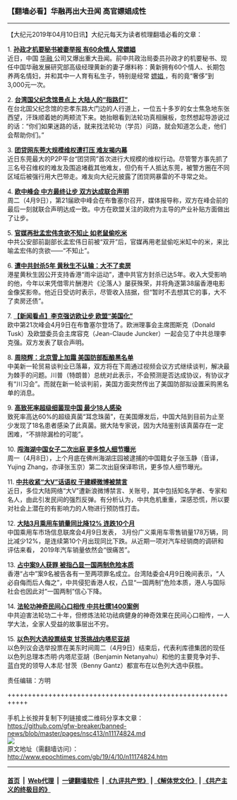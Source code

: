 ### 【翻墙必看】华融再出大丑闻 高官嫖娼成性
------------------------

<p>
 【大纪元2019年04月10日讯】大纪元每天为读者梳理翻墙必看的文章：
</p>
<p>
 1.
 <b>
  <a href="http://www.epochtimes.com/gb/19/4/9/n11173784.htm" rel="noopener noreferrer" target="_blank">
   孙政才机要秘书被妻举报 有60余情人 常嫖娼
  </a>
 </b>
 <br/>
 近日，中国
 <a href="http://www.epochtimes.com/gb/tag/%E5%8D%8E%E8%9E%8D.html">
  华融
 </a>
 公司又爆出重大丑闻。前中共政治局委员孙政才的机要秘书、现任中国华融发展研究部高级经理黄新的妻子爆料称：黄新拥有60个情人、长期包养两名情妇，并和其中一人育有私生子，特别是经常
 <a href="http://www.epochtimes.com/gb/tag/%E5%AB%96%E5%A8%BC.html">
  嫖娼
 </a>
 ，有的竟“奢侈”到3,000元一次。
</p>
<p>
 2.
 <b>
  <a href="http://www.epochtimes.com/gb/19/4/8/n11171176.htm" rel="noopener noreferrer" target="_blank">
   台湾国父纪念馆景点上 大陆人的“指路灯”
  </a>
 </b>
 <br/>
 在台北国父纪念馆的忠孝东路大门边的人行道上，一位五十多岁的女士焦急地东张西望，汗珠顺着她的两颊流下来。她抬眼看到法轮功真相展板，忽然想起导游说过的话：“你们如果迷路的话，就来找法轮功（学员）问路，就会知道怎么走，他们会帮助你们。”
</p>
<p>
 3.
 <b>
  <a href="http://www.epochtimes.com/gb/19/4/8/n11171874.htm" rel="noopener noreferrer" target="_blank">
   团贷网东莞大规模维权遭打压 难友揭内幕
  </a>
 </b>
 <br/>
 近日东莞最大的P2P平台“团贷网”首次进行大规模的维权行动。尽管警方事先抓了三名号召维权的难友及围追堵截其他难友，但仍有千人抵达东莞，被警方圈在不同区域后被强行用大巴带走。难友向大纪元披露了团贷网暴雷的不寻常之处。
</p>
<p>
 4.
 <b>
  <a href="http://www.epochtimes.com/gb/19/4/9/n11174052.htm" rel="noopener noreferrer" target="_blank">
   欧中峰会 中方最终让步 双方达成联合声明
  </a>
 </b>
 <br/>
 周二（4月9日），第21届欧中峰会在布鲁塞尔召开，媒体报导称，双方在峰会前的最后一刻就联合声明达成一致。中方在欧盟关注的政府为主导的产业补贴方面做出了让步。
</p>
<p>
 5.
 <b>
  <a href="http://www.epochtimes.com/gb/19/4/9/n11174039.htm" rel="noopener noreferrer" target="_blank">
   官媒再批孟宏伟贪欲不知止 如老鼠偷吃米
  </a>
 </b>
 <br/>
 中共公安部前副部长孟宏伟日前被“双开”后，官媒再用老鼠偷吃米缸中的米，来比喻孟宏伟的贪欲——“不知止”。
</p>
<p>
 6.
 <b>
  <a href="http://www.epochtimes.com/gb/19/4/9/n11174017.htm" rel="noopener noreferrer" target="_blank">
   遭中共封杀5年 黄秋生不认输：大不了卖房
  </a>
 </b>
 <br/>
 港星黄秋生因公开支持香港“雨伞运动”，遭中共官方封杀已达5年。收入大受影响的他，今年以来凭借零片酬港片《沦落人》屡获殊荣，并将角逐第38届香港电影金像奖影帝。他近日受访时表示，尽管收入拮据，但“暂时不去想其它的事，大不了卖房还债”。
</p>
<p>
 7.
 <b>
  <a href="http://www.epochtimes.com/gb/19/4/9/n11174126.htm" rel="noopener noreferrer" target="_blank">
   【新闻看点】李克强访欧让步 欧盟“美国化”
  </a>
 </b>
 <br/>
 欧中第21次峰会4月9日在布鲁塞尔登场了。欧洲理事会主席图斯克（Donald Tusk）及欧盟委员会主席容克（Jean-Claude Juncker）一起会见了中共总理李克强。双方发表了联合声明。
</p>
<p>
 8.
 <b>
  <a href="http://www.epochtimes.com/gb/19/4/9/n11174236.htm" rel="noopener noreferrer" target="_blank">
   周晓辉：北京雪上加霜 美国防部酝酿黑名单
  </a>
 </b>
 <br/>
 中美新一轮贸易谈判业已落幕，双方将在下周通过视频会议方式继续谈判，解决最为棘手的问题。川普（特朗普）总统对此表示，不会预测是否达成协议，有协议才有“川习会”。而就在新一轮谈判前，美国方面突然传出了美国防部拟设置采购黑名单的消息。
</p>
<p>
 9.
 <b>
  <a href="http://www.epochtimes.com/gb/19/4/9/n11174275.htm" rel="noopener noreferrer" target="_blank">
   高致死率超级细菌现中国 最少18人感染
  </a>
 </b>
 <br/>
 致死率高达60%的超级真菌“耳念珠菌”，在美国爆发后，中国大陆到目前为止至少发现了18名患者感染了此真菌。据大陆专家说，因为大陆鉴别该真菌存在一定困难，“不排除漏检的可能”。
</p>
<p>
 10.
 <b>
  <a href="http://www.epochtimes.com/gb/19/4/8/n11172253.htm" rel="noopener noreferrer" target="_blank">
   闯海湖中国女子二次出庭 更多惊人细节曝光
  </a>
 </b>
 <br/>
 周一（4月8日），上个月底在佛州海湖庄园被逮捕的中国籍女子张玉静（音译，Yujing Zhang，亦译张玉京）第二次出庭保译聆讯，更多惊人细节曝光。
</p>
<p>
 11.
 <b>
  <a href="http://www.epochtimes.com/gb/19/4/9/n11174354.htm" rel="noopener noreferrer" target="_blank">
   中共收紧“大V”话语权 于建嵘微博被禁言
  </a>
 </b>
 <br/>
 近日，多位大陆网络“大V”遭新浪微博禁言、关账号，其中包括知名学者、专家和名人，由此引发民间的强烈反弹。有分析认为，中共危机重重，深感恐慌，所以要对社会上潜在的有影响力的人物进行预防性打击。
</p>
<p>
 12.
 <b>
  <a href="http://www.epochtimes.com/gb/19/4/9/n11173708.htm" rel="noopener noreferrer" target="_blank">
   大陆3月乘用车销量同比降12% 连跌10个月
  </a>
 </b>
 <br/>
 中国乘用车市场信息联席会4月9日发表， 3月份广义乘用车零售销量178万辆，同比减少12%，是连续第10个月出现同比下跌。从近期一项对汽车经销商的调研和评估来看， 2019年汽车销量依然会“很痛苦”。
</p>
<p>
 13.
 <b>
  <a href="http://www.epochtimes.com/gb/19/4/9/n11174434.htm" rel="noopener noreferrer" target="_blank">
   占中案9人获罪 被指凸显一国两制危险本质
  </a>
 </b>
 <br/>
 香港“占中”案9名被告各有一至两项罪名成立。台湾陆委会4月9日晚间表示，“人必自侮而后人侮之”，中共侵犯香港人权，凸显“一国两制”危险本质，港人与国际社会也因此对“一国两制”信心下降。
</p>
<p>
 14.
 <b>
  <a href="http://www.epochtimes.com/gb/19/4/9/n11172449.htm" rel="noopener noreferrer" target="_blank">
   法轮功神奇民间心口相传 中共杜撰1400案例
  </a>
 </b>
 <br/>
 中共迫害法轮功二十年，但修炼法轮功祛病健身的神奇效果在民间心口相传，一人学大法，全家人受益的故事层出不穷。
</p>
<p>
 15.
 <b>
  <a href="http://www.epochtimes.com/gb/19/4/10/n11174707.htm" rel="noopener noreferrer" target="_blank">
   以色列大选投票结束 甘茨挑战内塔尼亚胡
  </a>
 </b>
 <br/>
 以色列议会选举投票在美东时间周二（4月9日）结束后，代表利库德集团的现任以色列总理本杰明‧内塔尼亚胡（Benjamin Netanyahu）和他的主要竞争对手、蓝白党的领导人本尼‧甘茨（Benny Gantz）都宣布在以色列大选中获胜。
</p>
<p>
 责任编辑：方明
</p>

+++++++++++++++++++++++++++++++++++++++++++++++++++++++++++<br/><br/>
手机上长按并复制下列链接或二维码分享本文章：<br/>
https://github.com/gfw-breaker/banned-news/blob/master/pages/nsc413/n11174824.md <br/>
<a href='https://github.com/gfw-breaker/banned-news/blob/master/pages/nsc413/n11174824.md'><img src='https://github.com/gfw-breaker/banned-news/blob/master/pages/nsc413/n11174824.md.png'/></a> <br/>
原文地址（需翻墙访问）：http://www.epochtimes.com/gb/19/4/10/n11174824.htm


------------------------
#### [首页](https://github.com/gfw-breaker/banned-news/blob/master/README.md) &nbsp;|&nbsp; [Web代理](https://github.com/labour-camp/helloworld) &nbsp;|&nbsp; [一键翻墙软件](https://github.com/gfw-breaker/nogfw/blob/master/README.md) &nbsp;| [《九评共产党》](https://github.com/gfw-breaker/9ping.md/blob/master/README.md#九评之一评共产党是什么) | [《解体党文化》](https://github.com/gfw-breaker/jtdwh.md/blob/master/README.md) | [《共产主义的终极目的》](https://github.com/gfw-breaker/gczydzjmd.md/blob/master/README.md)

